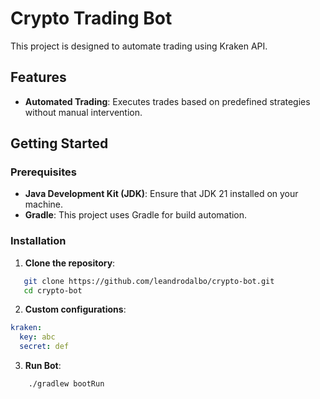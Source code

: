 # Crypto Trading Bot

This project is designed to automate trading using Kraken API.

## Features

- **Automated Trading**: Executes trades based on predefined strategies without manual intervention.

## Getting Started

### Prerequisites

- **Java Development Kit (JDK)**: Ensure that JDK 21 installed on your machine.
- **Gradle**: This project uses Gradle for build automation.

### Installation

1. **Clone the repository**:

```bash
   git clone https://github.com/leandrodalbo/crypto-bot.git
   cd crypto-bot
```

2. **Custom configurations**:

```yml
kraken:
  key: abc
  secret: def
```

3. **Run Bot**:

```bash
    ./gradlew bootRun
```
